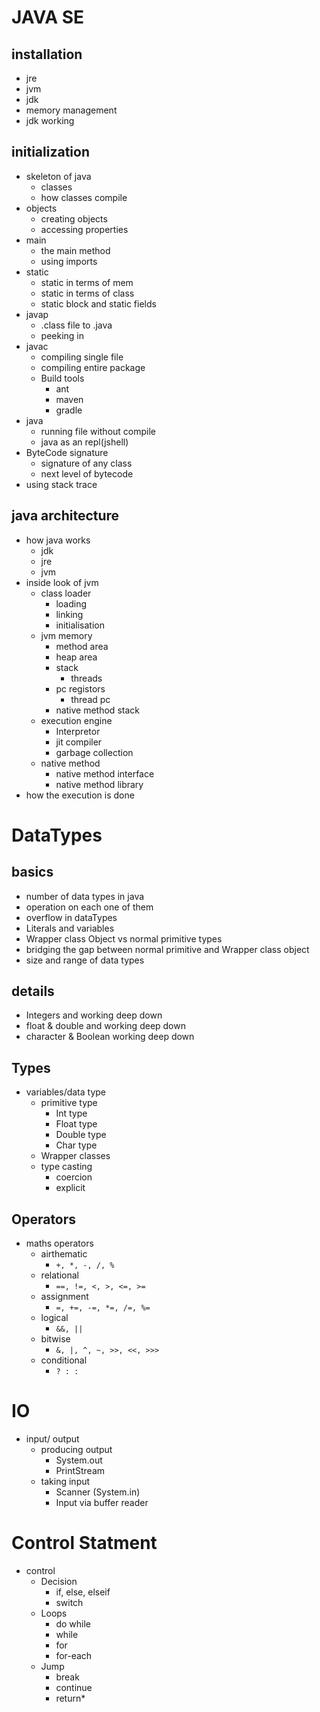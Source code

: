# JAVA SE
## installation
- jre
- jvm 
- jdk
- memory management
- jdk working

## initialization
- skeleton of java
	- classes
	- how classes compile
- objects
	- creating objects
	- accessing properties
- main
	- the main method
	- using imports
- static
	- static in terms of mem
	- static in terms of class
	- static block and static fields
- javap
	- .class file to .java
	- peeking in 
- javac
	- compiling single file
	- compiling entire package
	- Build tools
		- ant
		- maven
		- gradle
- java
	- running file without compile
	- java as an repl(jshell)
- ByteCode signature
	- signature of any class
	- next level of bytecode
- using stack trace

## java architecture
- how java works
	- jdk
	- jre
	- jvm
- inside look of jvm
	- class loader
		- loading
		- linking
		- initialisation
	- jvm memory
		- method area
		- heap area
		- stack
			- threads
		- pc registors
			- thread pc
		- native method stack
	- execution engine
		- Interpretor
		- jit compiler
		- garbage collection
	- native method
		- native method interface
		- native method library
- how the execution is done


# DataTypes
## basics
- number of data types in java
- operation on each one of them
- overflow in dataTypes
- Literals and variables
- Wrapper class Object vs normal primitive types
- bridging the gap between normal primitive and Wrapper class object
- size and range of data types

## details
- Integers and working deep down
- float & double and working deep down
- character & Boolean working deep down

## Types
- variables/data type
	- primitive type
		- Int type
		- Float type
		- Double type
		- Char type
	- Wrapper classes
	- type casting
		- coercion
		- explicit

## Operators
- maths operators
	- airthematic
		- ```+, *, -, /, % ```
	- relational
		- ```==, !=, <, >, <=, >= ```
	- assignment
		- ```=, +=, -=, *=, /=, %= ```
	- logical
		- ```&&, || ```
	- bitwise
		- ```&, |, ^, ~, >>, <<, >>> ```
	- conditional
		- ```? : : ```


# IO
- input/ output
	- producing output
		- System.out
		- PrintStream
	- taking input
		- Scanner (System.in)
		- Input via buffer reader


# Control Statment
- control
	- Decision
		- if, else, elseif
		- switch
	- Loops
		- do while
		- while
		- for
		- for-each
	- Jump
		- break
		- continue
		- return*
